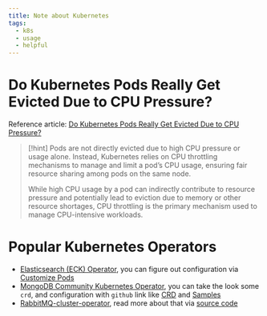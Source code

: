 ```yaml
---
title: Note about Kubernetes
tags:
  - k8s
  - usage
  - helpful
---
```

# Do Kubernetes Pods Really Get Evicted Due to CPU Pressure?

Reference article: [Do Kubernetes Pods Really Get Evicted Due to CPU Pressure?](https://medium.com/overcast-blog/do-pods-really-get-evicted-due-to-cpu-pressure-2b27274a670c)

>[!hint]
>Pods are not directly evicted due to high CPU pressure or usage alone. Instead, Kubernetes relies on CPU throttling mechanisms to manage and limit a pod’s CPU usage, ensuring fair resource sharing among pods on the same node.
>
>While high CPU usage by a pod can indirectly contribute to resource pressure and potentially lead to eviction due to memory or other resource shortages, CPU throttling is the primary mechanism used to manage CPU-intensive workloads.

# Popular Kubernetes Operators

- [Elasticsearch (ECK) Operator](https://operatorhub.io/operator/elastic-cloud-eck), you can figure out configuration via [Customize Pods](https://www.elastic.co/guide/en/cloud-on-k8s/master/k8s-customize-pods.html#)
- [MongoDB Community Kubernetes Operator](https://github.com/mongodb/mongodb-kubernetes-operator), you can take the look some `crd`, and configuration with `github` link like [CRD](https://github.com/mongodb/mongodb-kubernetes-operator/blob/master/config/crd/bases/mongodbcommunity.mongodb.com_mongodbcommunity.yaml) and [Samples](https://github.com/mongodb/mongodb-kubernetes-operator/tree/master/config/samples)
- [RabbitMQ-cluster-operator](https://operatorhub.io/operator/rabbitmq-cluster-operator), read more about that via [source code](https://github.com/rabbitmq/cluster-operator)